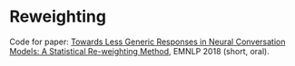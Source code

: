 # Reweighting
Code for paper: [Towards Less Generic Responses in Neural Conversation Models:
A Statistical Re-weighting Method](https://www.aclweb.org/anthology/D18-1297), EMNLP 2018 (short, oral).
